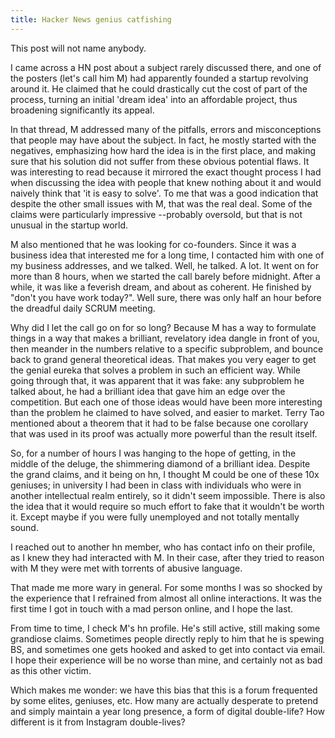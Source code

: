 ```yaml
---
title: Hacker News genius catfishing
---
```


This post will not name anybody.

I came across a HN post about a subject rarely discussed there, and one of the posters (let's call him M) had apparently founded a startup revolving around it. 
He claimed that he could drastically cut the cost of part of the process, turning an initial 'dream idea' into an affordable project, thus broadening significantly its appeal.

In that thread, M addressed many of the pitfalls, errors and misconceptions that people may have about the subject. In fact, he mostly started with the negatives, emphasizing how hard the idea is in the first place, and making sure that his solution did not suffer from these obvious potential flaws.
It was interesting to read because it mirrored the exact thought process I had when discussing the idea with people that knew nothing about it and would naively think that 'it is easy to solve'.
To me that was a good indication that despite the other small issues with M, that was the real deal.
Some of the claims were particularly impressive --probably oversold, but that is not unusual in the startup world.

M also mentioned that he was looking for co-founders.
Since it was a business idea that interested me for a long time, I contacted him with one of my business addresses, and we talked. Well, he talked. A lot.
It went on for more than 8 hours, when we started the call barely before midnight.
After a while, it was like a feverish dream, and about as coherent. He finished by "don't you have work today?". Well sure, there was only half an hour before the dreadful daily SCRUM meeting.

Why did I let the call go on for so long? Because M has a way to formulate things in a way that makes a brilliant, revelatory idea dangle in front of you, then meander in the numbers relative to a specific subproblem, and bounce back to grand general theoretical ideas.
That makes you very eager to get the genial eureka that solves a problem in such an efficient way.
While going through that, it was apparent that it was fake: any subproblem he talked about, he had a brilliant idea that gave him an edge over the competition. But each one of those ideas would have been more interesting than the problem he claimed to have solved, and easier to market.
Terry Tao mentioned about a theorem that it had to be false because one corollary that was used in its proof was actually more powerful than the result itself.

So, for a number of hours I was hanging to the hope of getting, in the middle of the deluge, the shimmering diamond of a brilliant idea. Despite the grand claims, and it being on hn, I thought M could be one of these 10x geniuses; in university I had been in class with individuals who were in another intellectual realm entirely, so it didn't seem impossible.
There is also the idea that it would require so much effort to fake that it wouldn't be worth it.
Except maybe if you were fully unemployed and not totally mentally sound.

I reached out to another hn member, who has contact info on their profile, as I knew they had interacted with M.
In their case, after they tried to reason with M they were met with torrents of abusive language.

That made me more wary in general. For some months I was so shocked by the experience that I refrained from almost all online interactions. It was the first time I got in touch with a mad person online, and I hope the last.

From time to time, I check M's hn profile. He's still active, still making some grandiose claims.
Sometimes people directly reply to him that he is spewing BS, and sometimes one gets hooked and asked to get into contact via email. I hope their experience will be no worse than mine, and certainly not as bad as this other victim.

Which makes me wonder: we have this bias that this is a forum frequented by some elites, geniuses, etc.
How many are actually desperate to pretend and simply maintain a year long presence, a form of digital double-life? How different is it from Instagram double-lives?
